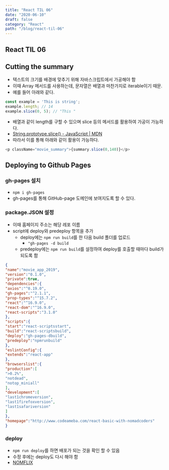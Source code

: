 ```yaml
---
title: "React TIL 06"
date: "2020-06-10"
draft: false
category: "React"
path: "/blog/react-til-06"
---
```


## React TIL 06
## Cutting the summary
- 텍스트의 크기를 배경에 맞추기 위해 자바스크립트에서 가공해야 함
- 이때 Array 메서드를 사용하는데, 문자열은 배열과 마찬가지로 iterable이기 때문.
- 예를 들어 아래와 같다.

```js
const example = 'This is string';
example.length; // 14
example.slice(0, 5); // "This "
```

- 배열과 같이 length를 구할 수 있으며 slice 등의 메서드를 활용하여 가공이 가능하다.
- [String.prototype.slice() - JavaScript | MDN](https://developer.mozilla.org/ko/docs/Web/JavaScript/Reference/Global_Objects/String/slice)
- 따라서 이를 통해 아래와 같이 활용이 가능하다.

```js
<p className="movie_summary">{summary.slice(0,140)}</p>
```

## Deploying to Github Pages
### gh-pages 설치
- `npm i gh-pages`
- gh-pages를 통해 GitHub-page 도메인에 보여지도록 할 수 있다.

### package.JSON 설정
- 이때 홈페이지 주소는 해당 레포 이름
- script에 deploy와 predeploy 항목을 추가
	- deploy에는  `npm run build`를 한 다음 build 폴더를 업로드
		- `"gh-pages -d build`
	- predeploy에는 `npm run build`를 설정하여 deploy를 호출할 때마다 build가 되도록 함

```json
{
"name":"movie_app_2019",
"version":"0.1.0",
"private":true,
"dependencies":{
"axios":"^0.19.0",
"gh-pages":"^2.1.1",
"prop-types":"^15.7.2",
"react":"^16.9.0",
"react-dom":"^16.9.0",
"react-scripts":"3.1.0"
},
"scripts":{
"start":"react-scriptsstart",
"build":"react-scriptsbuild",
"deploy":"gh-pages-dbuild",
"predeploy":"npmrunbuild"
},
"eslintConfig":{
"extends":"react-app"
},
"browserslist":{
"production":[
">0.2%",
"notdead",
"notop_miniall"
],
"development":[
"last1chromeversion",
"last1firefoxversion",
"last1safariversion"
]
},
"homepage":"http://www.codeameba.com/react-basic-with-nomadcoders"
}
```

### deploy
- `npm run deploy`를 하면 배포가 되는 것을 확인 할 수 있음
- 수정 후에는 deploy도 다시 해야 함
- [NOMFLIX](http://codeameba.github.io/react-basic-with-nomadcoders/)